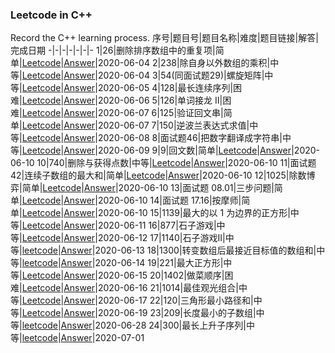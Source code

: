 ### Leetcode in C++
Record the C++ learning process.
序号|题目号|题目名称|难度|题目链接|解答|完成日期
-|-|-|-|-|-|-
1|26|删除排序数组中的重复项|简单|[Leetcode](https://leetcode-cn.com/problems/remove-duplicates-from-sorted-array/)|[Answer](https://github.com/hysong0101/LeetcodeCplusplus/blob/master/26.%20%E5%88%A0%E9%99%A4%E6%8E%92%E5%BA%8F%E6%95%B0%E7%BB%84%E4%B8%AD%E7%9A%84%E9%87%8D%E5%A4%8D%E9%A1%B9.md)|2020-06-04
2|238|除自身以外数组的乘积|中等|[Leetcode](https://leetcode-cn.com/problems/product-of-array-except-self/)|[Answer](https://github.com/hysong0101/LeetcodeCplusplus/blob/master/238.%20%E9%99%A4%E8%87%AA%E8%BA%AB%E4%BB%A5%E5%A4%96%E6%95%B0%E7%BB%84%E7%9A%84%E4%B9%98%E7%A7%AF.md)|2020-06-04
3|54(同面试题29)|螺旋矩阵|中等|[Leetcode](https://leetcode-cn.com/problems/spiral-matrix/)|[Answer](https://github.com/hysong0101/LeetcodeCplusplus/blob/master/%E9%9D%A2%E8%AF%95%E9%A2%9829.%20%E9%A1%BA%E6%97%B6%E9%92%88%E6%89%93%E5%8D%B0%E7%9F%A9%E9%98%B5.md)|2020-06-05
4|128|最长连续序列|困难|[Leetcode](https://leetcode-cn.com/problems/longest-consecutive-sequence/)|[Answer](https://github.com/hysong0101/LeetcodeCplusplus/blob/master/128.%20%E6%9C%80%E9%95%BF%E8%BF%9E%E7%BB%AD%E5%BA%8F%E5%88%97.md)|2020-06-06
5|126|单词接龙 II|困难|[Leetcode](https://leetcode-cn.com/problems/word-ladder-ii/)|[Answer](https://github.com/hysong0101/LeetcodeCplusplus/blob/master/126.%20%E5%8D%95%E8%AF%8D%E6%8E%A5%E9%BE%99%20II.md)|2020-06-07
6|125|验证回文串|简单|[Leetcode](https://leetcode-cn.com/problems/valid-palindrome/)|[Answer](https://github.com/hysong0101/LeetcodeCplusplus/blob/master/125.%20%E9%AA%8C%E8%AF%81%E5%9B%9E%E6%96%87%E4%B8%B2.md)|2020-06-07
7|150|逆波兰表达式求值|中等|[Leetcode](https://leetcode-cn.com/problems/evaluate-reverse-polish-notation/)|[Answer](https://github.com/hysong0101/LeetcodeCplusplus/blob/master/150.%20%E9%80%86%E6%B3%A2%E5%85%B0%E8%A1%A8%E8%BE%BE%E5%BC%8F%E6%B1%82%E5%80%BC.md)|2020-06-08
8|面试题46|把数字翻译成字符串|中等|[Leetcode](https://leetcode-cn.com/problems/ba-shu-zi-fan-yi-cheng-zi-fu-chuan-lcof/)|[Answer](https://github.com/hysong0101/LeetcodeCplusplus/blob/master/%E9%9D%A2%E8%AF%95%E9%A2%9846.%20%E6%8A%8A%E6%95%B0%E5%AD%97%E7%BF%BB%E8%AF%91%E6%88%90%E5%AD%97%E7%Answer%A6%E4%B8%B2.md)|2020-06-09
9|9|回文数|简单|[Leetcode](https://leetcode-cn.com/problems/palindrome-number/submissions/)|[Answer](https://github.com/youtoldme/LeetcodeCplusplus/blob/master/9.%20%E5%9B%9E%E6%96%87%E6%95%B0.md)|2020-06-10
10|740|删除与获得点数|中等|[Leetcode](https://leetcode-cn.com/problems/delete-and-earn/)|[Answer](https://github.com/youtoldme/LeetcodeCplusplus/blob/master/740.%20%E5%88%A0%E9%99%A4%E4%B8%8E%E8%8E%B7%E5%BE%97%E7%82%B9%E6%95%B0.md)|2020-06-10
11|面试题42|连续子数组的最大和|简单|[Leetcode](https://leetcode-cn.com/problems/lian-xu-zi-shu-zu-de-zui-da-he-lcof/)|[Answer](https://github.com/youtoldme/LeetcodeCplusplus/blob/master/%E9%9D%A2%E8%AF%95%E9%A2%9842.%20%E8%BF%9E%E7%BB%AD%E5%AD%90%E6%95%B0%E7%BB%84%E7%9A%84%E6%9C%80%E5%A4%A7%E5%92%8C.md)|2020-06-10
12|1025|除数博弈|简单|[Leetcode](https://leetcode-cn.com/problems/divisor-game/)|[Answer](https://github.com/youtoldme/LeetcodeCplusplus/blob/master/1025.%20%E9%99%A4%E6%95%B0%E5%8D%9A%E5%BC%88.md)|2020-06-10
13|面试题 08.01|三步问题|简单|[Leetcode](https://leetcode-cn.com/problems/three-steps-problem-lcci/)|[Answer](https://github.com/youtoldme/LeetcodeCplusplus/blob/master/%E9%9D%A2%E8%AF%95%E9%A2%98%2008.01.%20%E4%B8%89%E6%AD%A5%E9%97%AE%E9%A2%98.md)|2020-06-10
14|面试题 17.16|按摩师|简单|[Leetcode](https://leetcode-cn.com/problems/the-masseuse-lcci/)|[Answer](https://github.com/youtoldme/LeetcodeCplusplus/blob/master/%E9%9D%A2%E8%AF%95%E9%A2%98%2017.16.%20%E6%8C%89%E6%91%A9%E5%B8%88.md)|2020-06-10
15|1139|最大的以 1 为边界的正方形|中等|[Leetcode](https://leetcode-cn.com/problems/largest-1-bordered-square/)|[Answer](https://github.com/youtoldme/LeetcodeCpp/blob/master/1139.%20%E6%9C%80%E5%A4%A7%E7%9A%84%E4%BB%A5%201%20%E4%B8%BA%E8%BE%B9%E7%95%8C%E7%9A%84%E6%AD%A3%E6%96%B9%E5%BD%A2.md)|2020-06-11
16|877|石子游戏|中等|[Leetcode](https://leetcode-cn.com/problems/stone-game/)|[Answer](https://github.com/youtoldme/LeetcodeCpp/blob/master/877.%20%E7%9F%B3%E5%AD%90%E6%B8%B8%E6%88%8F.md)|2020-06-12
17|1140|石子游戏II|中等|[leetcode](https://leetcode-cn.com/problems/stone-game-ii/)|[Answer](https://github.com/youtoldme/LeetcodeCpp/blob/master/1140.%20%E7%9F%B3%E5%AD%90%E6%B8%B8%E6%88%8F%20II.md)|2020-06-13
18|1300|转变数组后最接近目标值的数组和|中等|[leetcode](https://leetcode-cn.com/problems/sum-of-mutated-array-closest-to-target/)|[Answer](https://github.com/youtoldme/LeetcodeCpp/blob/master/1300.%20%E8%BD%AC%E5%8F%98%E6%95%B0%E7%BB%84%E5%90%8E%E6%9C%80%E6%8E%A5%E8%BF%91%E7%9B%AE%E6%A0%87%E5%80%BC%E7%9A%84%E6%95%B0%E7%BB%84%E5%92%8C.md)|2020-06-14
19|221|最大正方形|中等|[Leetcode](https://leetcode-cn.com/problems/maximal-square/)|[Answer](https://github.com/youtoldme/LeetcodeCpp/blob/master/221.%20%E6%9C%80%E5%A4%A7%E6%AD%A3%E6%96%B9%E5%BD%A2.md)|2020-06-15
20|1402|做菜顺序|困难|[Leetcode](https://leetcode-cn.com/problems/reducing-dishes/)|[Answer](https://github.com/youtoldme/LeetcodeCpp/blob/master/1402.%20%E5%81%9A%E8%8F%9C%E9%A1%BA%E5%BA%8F.md)|2020-06-16
21|1014|最佳观光组合|中等|[Leetcode](https://leetcode-cn.com/problems/best-sightseeing-pair/)|[Answer](https://github.com/youtoldme/LeetcodeCpp/blob/master/1014.%20%E6%9C%80%E4%BD%B3%E8%A7%82%E5%85%89%E7%BB%84%E5%90%88.md)|2020-06-17
22|120|三角形最小路径和|中等|[Leetcode](https://leetcode-cn.com/problems/triangle/)|[Answer](https://github.com/youtoldme/LeetcodeCpp/blob/master/120.%20%E4%B8%89%E8%A7%92%E5%BD%A2%E6%9C%80%E5%B0%8F%E8%B7%AF%E5%BE%84%E5%92%8C.md)|2020-06-19
23|209|长度最小的子数组|中等|[leetcode](https://leetcode-cn.com/problems/minimum-size-subarray-sum/)|[Answer](https://github.com/youtoldme/LeetcodeCpp/blob/master/209.%20%E9%95%BF%E5%BA%A6%E6%9C%80%E5%B0%8F%E7%9A%84%E5%AD%90%E6%95%B0%E7%BB%84.md)|2020-06-28
24|300|最长上升子序列|中等|[leetcode](https://leetcode-cn.com/problems/longest-increasing-subsequence/)|[Answer](https://github.com/youtoldme/LeetcodeCpp/blob/master/300.%20%E6%9C%80%E9%95%BF%E4%B8%8A%E5%8D%87%E5%AD%90%E5%BA%8F%E5%88%97.md)|2020-07-01
